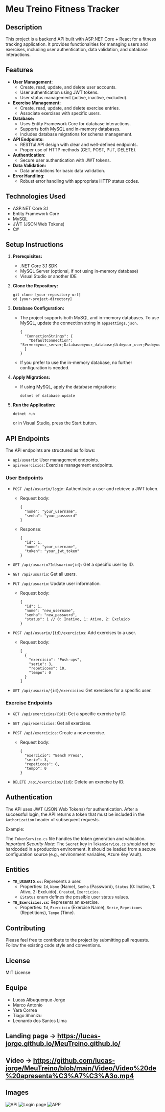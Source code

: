 # Meu Treino Fitness Tracker

## Description

This project is a backend API built with ASP.NET Core + React for a fitness tracking application. It provides functionalities for managing users and exercises, including user authentication, data validation, and database interactions.

## Features

- **User Management:**
  - Create, read, update, and delete user accounts.
  - User authentication using JWT tokens.
  - User status management (active, inactive, excluded).
- **Exercise Management:**
  - Create, read, update, and delete exercise entries.
  - Associate exercises with specific users.
- **Database:**
  - Uses Entity Framework Core for database interactions.
  - Supports both MySQL and in-memory databases.
  - Includes database migrations for schema management.
- **API Endpoints:**
  - RESTful API design with clear and well-defined endpoints.
  - Proper use of HTTP methods (GET, POST, PUT, DELETE).
- **Authentication:**
  - Secure user authentication with JWT tokens.
- **Data Validation:**
  - Data annotations for basic data validation.
- **Error Handling:**
  - Robust error handling with appropriate HTTP status codes.

## Technologies Used

- ASP.NET Core 3.1
- Entity Framework Core
- MySQL
- JWT (JSON Web Tokens)
- C#

## Setup Instructions

1.  **Prerequisites:**

    - .NET Core 3.1 SDK
    - MySQL Server (optional, if not using in-memory database)
    - Visual Studio or another IDE

2.  **Clone the Repository:**

    ```
    git clone [your-repository-url]
    cd [your-project-directory]
    ```

3.  **Database Configuration:**

    - The project supports both MySQL and in-memory databases. To use MySQL, update the connection string in `appsettings.json`.

      ```
      {
        "ConnectionStrings": {
          "DefaultConnection": "Server=your_server;Database=your_database;Uid=your_user;Pwd=your_password;"
        }
      }
      ```

    - If you prefer to use the in-memory database, no further configuration is needed.

4.  **Apply Migrations:**

    - If using MySQL, apply the database migrations:

      ```
      dotnet ef database update
      ```

5.  **Run the Application:**

    ```
    dotnet run
    ```

    or in Visual Studio, press the Start button.

## API Endpoints

The API endpoints are structured as follows:

- `api/usuario`: User management endpoints.
- `api/exercicios`: Exercise management endpoints.

### User Endpoints

- `POST /api/usuario/login`: Authenticate a user and retrieve a JWT token.

  - Request body:

    ```
    {
      "nome": "your_username",
      "senha": "your_password"
    }
    ```

  - Response:

    ```
    {
      "id": 1,
      "nome": "your_username",
      "token": "your_jwt_token"
    }
    ```

- `GET /api/usuario?IdUsuario={id}`: Get a specific user by ID.
- `GET /api/usuario`: Get all users.
- `PUT /api/usuario`: Update user information.

  - Request body:

    ```
    {
      "id": 1,
      "nome": "new_username",
      "senha": "new_password",
      "status": 1 // 0: Inativo, 1: Ativo, 2: Excluido
    }
    ```

- `POST /api/usuario/{id}/exercicios`: Add exercises to a user.

  - Request body:

    ```
    [
      {
        "exercicio": "Push-ups",
        "serie": 3,
        "repeticoes": 10,
        "tempo": 0
      }
    ]
    ```

- `GET /api/usuario/{id}/exercicios`: Get exercises for a specific user.

### Exercise Endpoints

- `GET /api/exercicios/{id}`: Get a specific exercise by ID.
- `GET /api/exercicios`: Get all exercises.
- `POST /api/exercicios`: Create a new exercise.

  - Request body:

    ```
    {
      "exercicio": "Bench Press",
      "serie": 3,
      "repeticoes": 8,
      "tempo": 0
    }
    ```

- `DELETE /api/exercicios/{id}`: Delete an exercise by ID.

## Authentication

The API uses JWT (JSON Web Tokens) for authentication. After a successful login, the API returns a token that must be included in the `Authorization` header of subsequent requests.

Example:

The `TokenService.cs` file handles the token generation and validation. _Important Security Note_: The `Secret` key in `TokenService.cs` _should not_ be hardcoded in a production environment. It should be loaded from a secure configuration source (e.g., environment variables, Azure Key Vault).

## Entities

- **`TB_USUARIO.cs`:** Represents a user.
  - Properties: `Id`, `Nome` (Name), `Senha` (Password), `Status` (0: Inativo, 1: Ativo, 2: Excluido), `Created`, `Exercicios`.
  - `EStatus` enum defines the possible user status values.
- **`TB_Exercicios.cs`:** Represents an exercise.
  - Properties: `Id`, `Exercicio` (Exercise Name), `Serie`, `Repeticoes` (Repetitions), `Tempo` (Time).

## Contributing

Please feel free to contribute to the project by submitting pull requests. Follow the existing code style and conventions.

## License

MIT License

## Equipe

- Lucas Albuquerque Jorge
- Marco Antonio
- Yara Correa
- Tiago Shimizu
- Leonardo dos Santos Lima

## Landing page -> https://lucas-jorge.github.io/MeuTreino.github.io/

## Video -> https://github.com/lucas-jorge/MeuTreino/blob/main/Video/Video%20de%20apresenta%C3%A7%C3%A3o.mp4

## Images

![API](https://github.com/lucas-jorge/MeuTreino/blob/main/Imagens/API.jpg)
![Login page](https://github.com/lucas-jorge/MeuTreino/blob/main/Imagens/Login.jpg)
![APP](https://github.com/lucas-jorge/MeuTreino/blob/main/Imagens/Aplicativo.jpg)
